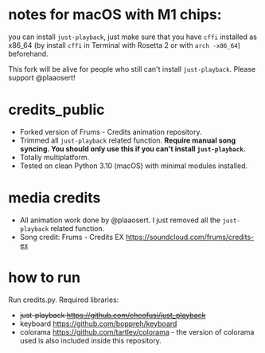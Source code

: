 # notes for macOS with M1 chips:
you can install `just-playback`, just make sure that you have `cffi` installed as x86_64 (by install `cffi` in Terminal with Rosetta 2 or with `arch -x86_64`) beforehand.

This fork will be alive for people who still can't install `just-playback`. Please support @plaaosert!

# credits_public
- Forked version of Frums - Credits animation repository.
- Trimmed all `just-playback` related function. **Require manual song syncing. You should only use this if you can't install `just-playback`.**
- Totally multiplatform.
- Tested on clean Python 3.10 (macOS) with minimal modules installed.

# media credits
- All animation work done by @plaaosert. I just removed all the `just-playback` related function.
- Song credit: Frums - Credits EX https://soundcloud.com/frums/credits-ex

# how to run
Run credits.py. Required libraries:
  - ~~just-playback https://github.com/cheofusi/just_playback~~
  - keyboard https://github.com/boppreh/keyboard
  - colorama https://github.com/tartley/colorama - the version of colorama used is also included inside this repository.